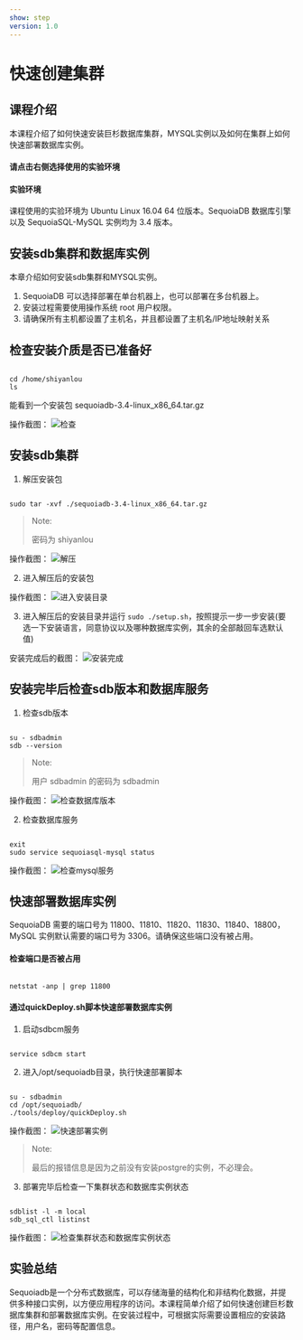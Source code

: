 ```yaml
---
show: step
version: 1.0 
---
```


# 快速创建集群

## 课程介绍

本课程介绍了如何快速安装巨杉数据库集群，MYSQL实例以及如何在集群上如何快速部署数据库实例。

#### 请点击右侧选择使用的实验环境

#### 实验环境
课程使用的实验环境为 Ubuntu Linux 16.04 64 位版本。SequoiaDB 数据库引擎以及 SequoiaSQL-MySQL 实例均为 3.4 版本。



## 安装sdb集群和数据库实例

本章介绍如何安装sdb集群和MYSQL实例。
1) SequoiaDB 可以选择部署在单台机器上，也可以部署在多台机器上。
2) 安装过程需要使用操作系统 root 用户权限。
3) 请确保所有主机都设置了主机名，并且都设置了主机名/IP地址映射关系

##  检查安装介质是否已准备好
```

cd /home/shiyanlou
ls
```
能看到一个安装包 sequoiadb-3.4-linux_x86_64.tar.gz 

操作截图：
![检查](./picture/检查安装包.jpg)


## 安装sdb集群
1) 解压安装包 

```

sudo tar -xvf ./sequoiadb-3.4-linux_x86_64.tar.gz
```

>Note:
>
>密码为 shiyanlou

操作截图：
![解压](./picture/解压安装包.jpg)

2) 进入解压后的安装包

操作截图：
![进入安装目录](./picture/进入安装目录.jpg)


3) 进入解压后的安装目录并运行 `sudo ./setup.sh`，按照提示一步一步安装(要选一下安装语言，同意协议以及哪种数据库实例，其余的全部敲回车选默认值)

安装完成后的截图：
![安装完成](./picture/sdb安装完成.jpg)

## 安装完毕后检查sdb版本和数据库服务
1) 检查sdb版本
```

su - sdbadmin
sdb --version
```

>Note:
>
>用户 sdbadmin 的密码为 sdbadmin

操作截图：
![检查数据库版本](./picture/检查数据库版本.jpg)

2) 检查数据库服务 
```

exit
sudo service sequoiasql-mysql status
```

操作截图：
![检查mysql服务](./picture/检查mysql服务.jpg)

## 快速部署数据库实例
SequoiaDB 需要的端口号为 11800、11810、11820、11830、11840、18800，MySQL 实例默认需要的端口号为 3306。请确保这些端口没有被占用。

#### 检查端口是否被占用 
``` 

netstat -anp | grep 11800
```



#### 通过quickDeploy.sh脚本快速部署数据库实例
1) 启动sdbcm服务 
```

service sdbcm start
```

2) 进入/opt/sequoiadb目录，执行快速部署脚本
```

su - sdbadmin
cd /opt/sequoiadb/
./tools/deploy/quickDeploy.sh
```

操作截图：
![快速部署实例](./picture/快速部署实例.jpg)

>Note:
>
>最后的报错信息是因为之前没有安装postgre的实例，不必理会。

3) 部署完毕后检查一下集群状态和数据库实例状态 

```

sdblist -l -m local
sdb_sql_ctl listinst
```

操作截图：
![检查集群状态和数据库实例状态](./picture/检查集群状态和数据库实例状态.jpg)

## 实验总结

Sequoiadb是一个分布式数据库，可以存储海量的结构化和非结构化数据，并提供多种接口实例，以方便应用程序的访问。本课程简单介绍了如何快速创建巨杉数据库集群和部署数据库实例。在安装过程中，可根据实际需要设置相应的安装路径，用户名，密码等配置信息。


